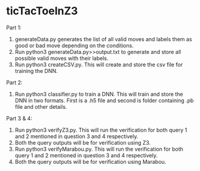 # ticTacToeInZ3

Part 1:
1. generateData.py generates the list of all valid moves and labels them as good or bad move depending on the conditions.
2. Run python3 generateData.py>>output.txt to generate and store all possible valid moves with their labels.
3. Run python3 createCSV.py. This will create and store the csv file for training the DNN.

Part 2:
1. Run python3 classifier.py to train a DNN. This will train and store the DNN in two formats. First is a .h5 file and second is folder containing .pb file and other details.

Part 3 & 4:
1. Run python3 verifyZ3.py. This will run the verification for both query 1 and 2 mentioned in question 3 and 4 respectively.
2. Both the query outputs will be for verification using Z3.
3. Run python3 verifyMarabou.py. This will run the verification for both query 1 and 2 mentioned in question 3 and 4 respectively.
2. Both the query outputs will be for verification using Marabou.
